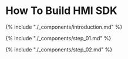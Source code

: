 # How To Build HMI SDK

{% include "./_components/introduction.md" %}

{% include "./_components/step_01.md" %}

{% include "./_components/step_02.md" %}
